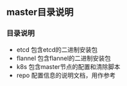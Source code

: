 ## master目录说明

### 目录说明
* etcd 包含etcd的二进制安装包
* flannel 包含flannel的二进制安装包
* k8s 包含master节点的配置和清除脚本
* repo 配置信息的说明文档，用作参考